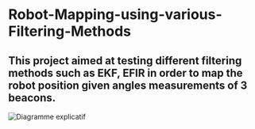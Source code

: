 # Robot-Mapping-using-various-Filtering-Methods
## This project aimed at testing different filtering methods such as EKF, EFIR in order to map the robot position given angles measurements of 3 beacons.
![Diagramme explicatif](photo.png)


